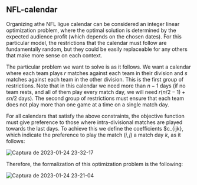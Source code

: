 ## NFL-calendar

Organizing athe NFL ligue calendar can be considered an integer linear optimization problem, where the optimal solution is determined by the expected audience profit (which depends on the chosen dates). For this particular model, the restrictions that the calendar must follow are fundamentally random, but they could be easily replaceable for any others that make more sense on each context. 

The particular problem we want to solve is as it follows. We want a calendar where each team plays $r$ matches against each team in their division and $s$ matches against each team in the other division. This is the first group of restrictions. Note that in this calendar we need more than $n − 1$ days (if
no team rests, and all of them play every match day, we will need $r(n/2 − 1) + sn/2$ days). The second group of restrictions must ensure that each team does not play more than one game at a time on a single match day.

For all calendars that satisfy the above constraints, the objective function must give preference to those where intra-divisional matches are played towards the last days. To achieve this we define the coefficients $c_{ijk}, which indicate the preference to play the match $(i, j)$ a match day $k$, as it follows:

![Captura de 2023-01-24 23-32-17](https://user-images.githubusercontent.com/71564709/214436005-e43ffcbe-728e-435a-b4f8-6da31b878918.png)

Therefore, the formalization of this optimization problem is the following:

![Captura de 2023-01-24 23-21-04](https://user-images.githubusercontent.com/71564709/214434288-66b929c7-b543-443f-a0d3-eea355397e5f.png)
